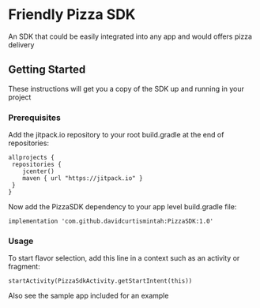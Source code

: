 # Friendly Pizza SDK

An SDK that could be easily integrated into any app and would offers pizza delivery

## Getting Started

These instructions will get you a copy of the SDK up and running in your project

### Prerequisites

Add the jitpack.io repository to your root build.gradle at the end of repositories:

```
allprojects {
 repositories {
    jcenter()
    maven { url "https://jitpack.io" }
 }
}
```

Now add the PizzaSDK dependency to your app level build.gradle file:

```
implementation 'com.github.davidcurtismintah:PizzaSDK:1.0'
```

### Usage

To start flavor selection, add this line in a context such as an activity or fragment:

```
startActivity(PizzaSdkActivity.getStartIntent(this))

```

Also see the sample app included for an example
